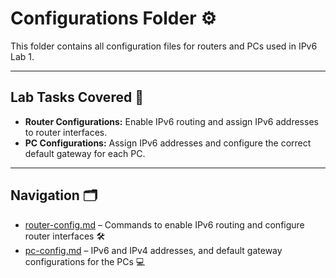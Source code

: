 # Configurations Folder ⚙️

This folder contains all configuration files for routers and PCs used in IPv6 Lab 1.  

---

## Lab Tasks Covered 📝

- **Router Configurations:** Enable IPv6 routing and assign IPv6 addresses to router interfaces.  
- **PC Configurations:** Assign IPv6 addresses and configure the correct default gateway for each PC.  

---

## Navigation 🗂️


- [router-config.md](./router-config.md) – Commands to enable IPv6 routing and configure router interfaces 🛠️  
- [pc-config.md](./pc-config.md) – IPv6 and IPv4 addresses, and default gateway configurations for the PCs 💻  


